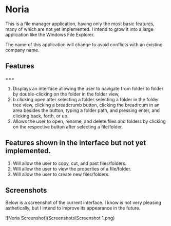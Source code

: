 Noria
===

This is a file manager application, having only the most basic features, many of which are not yet implemented.
I intend to grow it into a large application like the Windows File Explorer.

The name of this application will change to avoid conflicts with an existing company name.

## Features
===
1. Displays an interface allowing the user to navigate from folder to folder by double-clicking on the folder in the folder view, 
2. b.clicking open after selecting a folder selecting a folder in the folder tree view, clicking a breadcrumb button, clicking the breadrcum in an area besides the button, typing a folder path, and pressing enter, and clicking back, forth, or up. 
2. Allows the user to open, rename, and delete files and folders by clicking on the respective button after selecting a file/folder.

## Features shown in the interface but not yet implemented.
1. Will allow the user to copy, cut, and past files/folders.
2. Will allow the user to view the properties of a file/folder.
3. Will allow the user to create new files/folders.
  
## Screenshots

Below is a screenshot of the current interface. I know is not very pleasing asthetically, but I intend to improve its appearance in the future.

![Noria Screenshot](Screenshots\Screenshot 1.png)